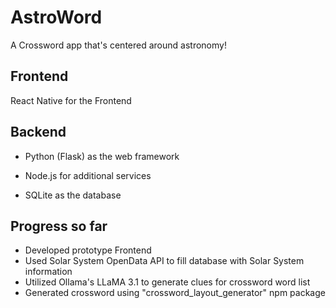 # AstroWord

A Crossword app that's centered around astronomy!

## Frontend

React Native for the Frontend

## Backend

* Python (Flask) as the web framework

* Node.js for additional services

* SQLite as the database

## Progress so far
* Developed prototype Frontend
* Used Solar System OpenData API to fill database with Solar System information
* Utilized Ollama's LLaMA 3.1 to generate clues for crossword word list
* Generated crossword using "crossword_layout_generator" npm package

